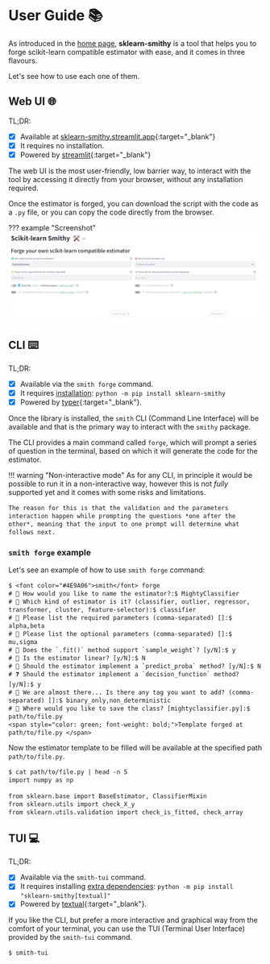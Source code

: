# User Guide 📚

As introduced in the [home page](index.md), **sklearn-smithy** is a tool that helps you to forge scikit-learn compatible estimator with ease, and it comes in three flavours.

Let's see how to use each one of them.

## Web UI 🌐

TL;DR:

- [x] Available at [sklearn-smithy.streamlit.app](https://sklearn-smithy.streamlit.app/){:target="_blank"}
- [x] It requires no installation.
- [x] Powered by [streamlit](https://streamlit.io/){:target="_blank"}

The web UI is the most user-friendly, low barrier way, to interact with the tool by accessing it directly from your browser, without any installation required.

Once the estimator is forged, you can download the script with the code as a `.py` file, or you can copy the code directly from the browser.

??? example "Screenshot"
    ![Web UI](img/webui.png)

## CLI ⌨️

TL;DR:

- [x] Available via the `smith forge` command.
- [x] It requires [installation](installation.md): `python -m pip install sklearn-smithy`
- [x] Powered by [typer](https://typer.tiangolo.com/){:target="_blank"}.

Once the library is installed, the `smith` CLI (Command Line Interface) will be available and that is the primary way to interact with the `smithy` package.

The CLI provides a main command called `forge`, which will prompt a series of question in the terminal, based on which it will generate the code for the estimator.

!!! warning "Non-interactive mode"
    As for any CLI, in principle it would be possible to run it in a non-interactive way, however this is not *fully* supported yet and it comes with some risks and limitations.

    The reason for this is that the validation and the parameters interaction happen while prompting the questions *one after the other*, meaning that the input to one prompt will determine what follows next.

### `smith forge` example

Let's see an example of how to use `smith forge` command:

<div class="termy">

```console
$ <font color="#4E9A06">smith</font> forge
# 🐍 How would you like to name the estimator?:$ MightyClassifier
# 🎯 Which kind of estimator is it? (classifier, outlier, regressor, transformer, cluster, feature-selector):$ classifier
# 📜 Please list the required parameters (comma-separated) []:$ alpha,beta
# 📑 Please list the optional parameters (comma-separated) []:$ mu,sigma
# 📶 Does the `.fit()` method support `sample_weight`? [y/N]:$ y
# 📏 Is the estimator linear? [y/N]:$ N
# 🎲 Should the estimator implement a `predict_proba` method? [y/N]:$ N
# ❓ Should the estimator implement a `decision_function` method? [y/N]:$ y
# 🧪 We are almost there... Is there any tag you want to add? (comma-separated) []:$ binary_only,non_deterministic
# 📂 Where would you like to save the class? [mightyclassifier.py]:$ path/to/file.py
<span style="color: green; font-weight: bold;">Template forged at path/to/file.py </span>
```

</div>

Now the estimator template to be filled will be available at the specified path `path/to/file.py`.

<div class="termy">

```console
$ cat path/to/file.py | head -n 5
import numpy as np

from sklearn.base import BaseEstimator, ClassifierMixin
from sklearn.utils import check_X_y
from sklearn.utils.validation import check_is_fitted, check_array
```

</div>

## TUI 💻

TL;DR:

- [x] Available via the `smith-tui` command.
- [x] It requires installing [extra dependencies](installation.md#extra-dependencies): `python -m pip install "sklearn-smithy[textual]"`
- [x] Powered by [textual](https://textual.textualize.io/){:target="_blank"}.

If you like the CLI, but prefer a more interactive and graphical way from the comfort of your terminal, you can use the TUI (Terminal User Interface) provided by the `smith-tui` command.

```console
$ smith-tui
```

```{.textual path="sksmithy/tui/_tui.py" columns="127" lines="32"}
```

